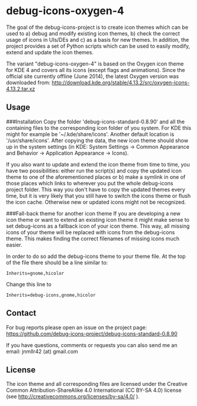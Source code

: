 debug-icons-oxygen-4
====================

The goal of the debug-icons-project is to create icon themes which can be used to a) debug and modify existing icon themes, b) check the correct usage of icons in UIs/DEs and c) as a basis for new themes. In addition, the project provides a set of Python scripts which can be used to easily modify, extend and update the icon themes.

The variant "debug-icons-oxygen-4" is based on the Oxygen icon theme for KDE 4 and covers all its icons (except flags and animations). Since the official site currently offline (June 2014), the latest Oxygen version was downloaded from: http://download.kde.org/stable/4.13.2/src/oxygen-icons-4.13.2.tar.xz

Usage
-----

###Installation
Copy the folder 'debug-icons-standard-0.8.90' and all the containing files to the corresponding icon folder of you system. For KDE this might for example be '~/.kde/share/icons'. Another default location is '/usr/share/icons'. After copying the data, the new icon theme should show up in the system settings (in KDE: System Settings -> Common Appearance and Behavior -> Application Appearance -> Icons).

If you also want to update and extend the icon theme from time to time, you have two possibilities: either run the script(s) and copy the updated icon theme to one of the aforementioned places or b) make a symlink in one of those places which links to wherever you put the whole debug-icons project folder. This way you don't have to copy the updated themes every time, but it is very likely that you still have to switch the icons theme or flush the icon cache. Otherwise new or updated icons might not be recognized.

###Fall-back theme for another icon theme
If you are developing a new icon theme or want to extend an existing icon theme it might make sense to set debug-icons as a fallback icon of your icon theme. This way, all missing icons of your theme will be replaced with icons from the debug-icons theme. This makes finding the correct filenames of missing icons much easier.

In order to do so add the debug-icons theme to your theme file. At the top of the file there should be a line similar to:

    Inherits=gnome,hicolor

Change this line to

    Inherits=debug-icons,gnome,hicolor

Contact
---------
For bug reports please open an issue on the project page: https://github.com/debug-icons-project/debug-icons-standard-0.8.90

If you have questions, comments or requests you can also send me an email: jnmllr42 (at) gmail.com

License
-----------
The icon theme and all corresponding files are licensed under the Creative Common Attribution-ShareAlike 4.0 International (CC BY-SA 4.0) license (see http://creativecommons.org/licenses/by-sa/4.0/ ). 
